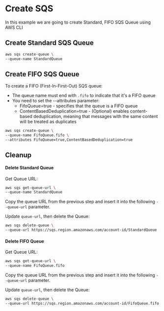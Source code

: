 # Create SQS
In this example we are going to create Standard, FIFO SQS Queue using AWS CLI

## Create Standard SQS Queue 
```sh
aws sqs create-queue \
--queue-name StandardQueue
```

## Create FIFO SQS Queue 
To create a FIFO (First-In-First-Out) SQS queue:
* The queue name must end with `.fifo` to indicate that it's a FIFO queue 
* You need to set the --attributes parameter:
  * FifoQueue=true - specifies that the queue is a FIFO queue
  * ContentBasedDeduplication=true - (Optional) enables content-based deduplication, meaning that messages with the same content will be treated as duplicates
```sh
aws sqs create-queue \
--queue-name FifoQueue.fifo \
--attributes FifoQueue=true,ContentBasedDeduplication=true
```

## Cleanup
#### Delete Standard Queue
Get Queue URL:
```sh
aws sqs get-queue-url \
--queue-name StandardQueue
```

Copy the queue URL from the previous step and insert it into the following `--queue-url` parameter.

Update `queue-url`, then delete the Queue:
```sh
aws sqs delete-queue \
--queue-url https://sqs.region.amazonaws.com/account-id/StandardQueue
```

#### Delete FIFO Queue
Get Queue URL:
```sh
aws sqs get-queue-url \
--queue-name FifoQueue.fifo
```

Copy the queue URL from the previous step and insert it into the following `--queue-url` parameter.

Update `queue-url`, then delete the Queue:
```sh
aws sqs delete-queue \
--queue-url https://sqs.region.amazonaws.com/account-id/FifoQueue.fifo
```
